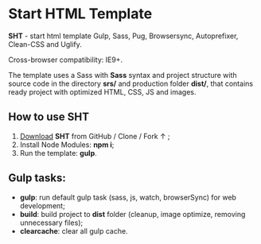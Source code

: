 # Start HTML Template

**SHT** - start html template Gulp, Sass, Pug, Browsersync, Autoprefixer, Clean-CSS and Uglify. 

Cross-browser compatibility: IE9+.

The template uses a Sass with **Sass** syntax and project structure with source code in the directory **srs/** and production folder **dist/**, that contains ready project with optimized HTML, CSS, JS and images.

## How to use SHT

1. <a href="https://github.com/Arhell/pug-sass-gulp-start-template/archive/master.zip">Download</a> **SHT** from GitHub / Clone / Fork &uarr; ;
1. Install Node Modules: **npm i**;
1. Run the template: **gulp**.

## Gulp tasks:

* **gulp**: run default gulp task (sass, js, watch, browserSync) for web development;
* **build**: build project to **dist** folder (cleanup, image optimize, removing unnecessary files);
* **clearcache**: clear all gulp cache.
